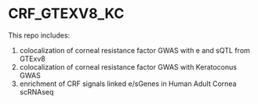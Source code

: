 # CRF_GTEXV8_KC

This repo includes:

1. colocalization of corneal resistance factor GWAS with e and sQTL from GTExv8
2. colocalization of corneal resistance factor GWAS with Keratoconus GWAS
3. enrichment of CRF signals linked e/sGenes in Human Adult Cornea scRNAseq
